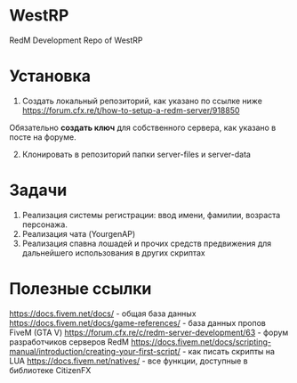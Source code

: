 # WestRP
RedM Development Repo of WestRP

# Установка
1) Создать локальный репозиторий, как указано по ссылке ниже
https://forum.cfx.re/t/how-to-setup-a-redm-server/918850

Обязательно **создать ключ** для собственного сервера, как указано в посте на форуме.

2) Клонировать в репозиторий папки server-files и server-data

# Задачи
1) Реализация системы регистрации: ввод имени, фамилии, возраста персонажа.
2) Реализация чата (YourgenAP)
3) Реализация спавна лошадей и прочих средств предвижения для дальнейшего использования в других скриптах

# Полезные ссылки
https://docs.fivem.net/docs/ - общая база данных
https://docs.fivem.net/docs/game-references/ - база данных пропов FiveM (GTA V)
https://forum.cfx.re/c/redm-server-development/63 - форум разработчиков серверов RedM
https://docs.fivem.net/docs/scripting-manual/introduction/creating-your-first-script/ - как писать скрипты на LUA
https://docs.fivem.net/natives/ - все функции, доступные в библиотеке CitizenFX
